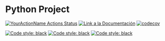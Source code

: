 # Python Project

[![YourActionName Actions Status](https://github.com/fralfaro/python_project/actions/workflows/github-actions-demo.yml/badge.svg)](https://github.com/fralfaro/python_project/actions)
<a href="https://fralfaro.github.io/python_project/"><img alt="Link a la Documentación" src="https://img.shields.io/badge/docs-link-brightgreen"></a>
[![codecov](https://codecov.io/gh/fralfaro/python_project/branch/master/graph/badge.svg)](https://codecov.io/gh/fralfaro/python_project)

<a href="https://github.com/psf/black"><img alt="Code style: black" src="https://img.shields.io/badge/static--analysis-black%20flake8-black"></a>
<a href="https://github.com/psf/black"><img alt="Code style: black" src="https://img.shields.io/badge/testing-pytest-black"></a>
<a href="https://github.com/psf/black"><img alt="Code style: black" src="https://img.shields.io/badge/documentation-sphinx-black"></a>







